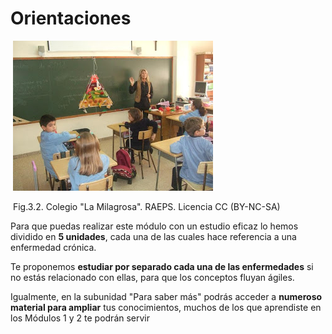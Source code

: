 # Orientaciones


 ![](img/M3_2.JPG)


 Fig.3.2. Colegio "La Milagrosa". RAEPS. Licencia CC (BY-NC-SA)

Para que puedas realizar este módulo con un estudio eficaz lo hemos dividido en **5 unidades**, cada una de las cuales hace referencia a una enfermedad crónica. 

Te proponemos **estudiar por separado cada una de las enfermedades** si no estás relacionado con ellas, para que los conceptos fluyan ágiles.

Igualmente, en la subunidad "Para saber más" podrás acceder a **numeroso material para ampliar** tus conocimientos, muchos de los que aprendiste en los Módulos 1 y 2 te podrán servir

